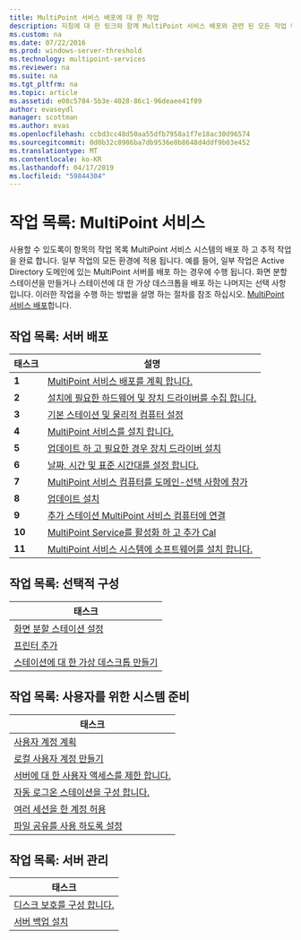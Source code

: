 ```yaml
---
title: MultiPoint 서비스 배포에 대 한 작업
description: 지침에 대 한 링크와 함께 MultiPoint 서비스 배포와 관련 된 모든 작업 나열
ms.custom: na
ms.date: 07/22/2016
ms.prod: windows-server-threshold
ms.technology: multipoint-services
ms.reviewer: na
ms.suite: na
ms.tgt_pltfrm: na
ms.topic: article
ms.assetid: e08c5784-5b3e-4028-86c1-96deaee41f09
author: evaseydl
manager: scottman
ms.author: evas
ms.openlocfilehash: ccbd3cc48d50aa55dfb7958a1f7e18ac30d96574
ms.sourcegitcommit: 0d0b32c8986ba7db9536e0b8648d4ddf9b03e452
ms.translationtype: MT
ms.contentlocale: ko-KR
ms.lasthandoff: 04/17/2019
ms.locfileid: "59844304"
---
```

# <a name="task-lists-multipoint-services"></a>작업 목록: MultiPoint 서비스
사용할 수 있도록이 항목의 작업 목록 MultiPoint 서비스 시스템의 배포 하 고 추적 작업을 완료 합니다. 일부 작업의 모든 환경에 적용 됩니다. 예를 들어, 일부 작업은 Active Directory 도메인에 있는 MultiPoint 서버를 배포 하는 경우에 수행 됩니다. 화면 분할 스테이션을 만들거나 스테이션에 대 한 가상 데스크톱을 배포 하는 나머지는 선택 사항입니다. 이러한 작업을 수행 하는 방법을 설명 하는 절차를 참조 하십시오. [MultiPoint 서비스 배포](deploying-multipoint-services.md)합니다.  
  
## <a name="task-list-deploy-the-server"></a>작업 목록: 서버 배포  

|태스크|설명|  
|--------|---------------|  
|**1**|[MultiPoint 서비스 배포를 계획 합니다.](planning-a-multipoint-services-deployment.md)|  
|**2**|[설치에 필요한 하드웨어 및 장치 드라이버를 수집 합니다.](Collect-hardware-and-device-drivers-needed-for-the-installation.md)|  
|**3**|[기본 스테이션 및 물리적 컴퓨터 설정](Set-up-the-physical-computer-and-primary-station.md)|  
|**4**|[MultiPoint 서비스를 설치 합니다.](Install-MultiPoint-services.md)|  
|**5**|[업데이트 하 고 필요한 경우 장치 드라이버 설치](Update-and-install-device-drivers-if-needed.md)|  
|**6**|[날짜, 시간 및 표준 시간대를 설정 합니다.](Set-the-date--time--and-time-zone.md)|  
|**7**|[MultiPoint 서비스 컴퓨터를 도메인-선택 사항에 참가](Join-the-MultiPoint-services-computer-to-a-domain--optional-.md)|  
|**8**|[업데이트 설치](Install-updates.md)|  
|**9**|[추가 스테이션 MultiPoint 서비스 컴퓨터에 연결](Attach-additional-stations-to-your-MultiPoint-services-computer.md)|  
|**10**|[MultiPoint Service를 활성화 하 고 추가 Cal](manage-client-access-licenses-with-multipoint-services.md)|  
|**11**|[MultiPoint 서비스 시스템에 소프트웨어를 설치 합니다.](Install-software-on-your-MultiPoint-services-system.md)|  
  
## <a name="task-list-optional-configurations"></a>작업 목록: 선택적 구성  
  
|태스크|  
|--------|  
|[화면 분할 스테이션 설정](Set-up-a-split-screen-station-in-MultiPoint-services.md)|  
|[프린터 추가](Add-printers.md)|  
|[스테이션에 대 한 가상 데스크톱 만들기](Create-Windows-10-Enterprise-virtual-desktops-for-stations.md)|  
  
## <a name="task-list-prepare-your-system-for-users"></a>작업 목록: 사용자를 위한 시스템 준비  
  
|태스크|  
|--------|  
|[사용자 계정 계획](Plan-user-accounts-for-your-MultiPoint-services-environment.md)|  
|[로컬 사용자 계정 만들기](Create-local-user-accounts.md)|  
|[서버에 대 한 사용자 액세스를 제한 합니다.](Limit-users--access-to-the-server-in-MultiPoint-services.md)|  
|[자동 로그온 스테이션을 구성 합니다.](Configure-stations-for-automatic-logon.md)|  
|[여러 세션을 한 계정 허용](Allow-one-account-to-have-multiple-sessions.md)|  
|[파일 공유를 사용 하도록 설정](Enable-file-sharing-in-MultiPoint-services.md)|  
  
## <a name="task-list-server-administration"></a>작업 목록: 서버 관리  
  
|태스크|  
|--------|  
|[디스크 보호를 구성 합니다.](Configure-Disk-Protection-in-MultiPoint-services.md)|  
|[서버 백업 설치](Install-Server-Backup-on-your-MultiPoint-services-computer.md)|
